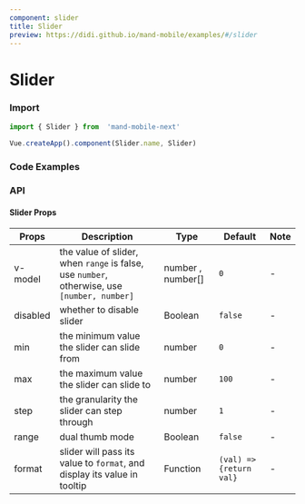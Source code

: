 ```yaml
---
component: slider
title: Slider
preview: https://didi.github.io/mand-mobile/examples/#/slider
---
```


# Slider

### Import

```javascript
import { Slider } from  'mand-mobile-next'

Vue.createApp().component(Slider.name, Slider)
```

### Code Examples

<demo-wrapper
  src="src/packages/slider/demo"
/>

### API

#### Slider Props

|Props | Description | Type | Default | Note|
|----|-----|------|------|------|
|v-model|the value of slider, when <code>range</code> is false, use <code>number</code>, otherwise, use <code>[number, number]</code>|number , number[]|`0`|-|
|disabled|whether to disable slider|Boolean|`false`|-|
|min|the minimum value the slider can slide from|number|`0`|-|
|max|the maximum value the slider can slide to|number|`100`|-|
|step|the granularity the slider can step through|number|`1`|-|
|range|dual thumb mode|Boolean|`false`|-|
|format|slider will pass its value to <code>format</code>, and display its value in tooltip|Function|`(val) => {return val}`|-|
